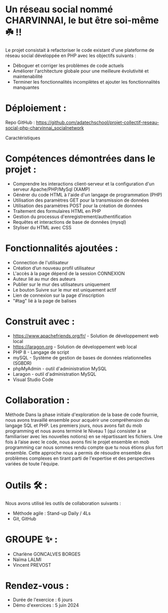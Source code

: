 # Un réseau social nommé CHARVINNAI, le but être soi-même ☘️ !!

Le projet consistait à refactoriser le code existant d'une plateforme de réseau social développée en PHP avec les objectifs suivants :

- Déboguer et corriger les problèmes de code actuels
-	Améliorer l'architecture globale pour une meilleure évolutivité et maintenabilité
-	Terminer les fonctionnalités incomplètes et ajouter les fonctionnalités manquantes

# Déploiement :
Repo GitHub : https://github.com/adatechschool/projet-collectif-reseau-social-php-charvinnai_socialnetwork

Caractéristiques

# Compétences démontrées dans le projet : 

-	Comprendre les interactions client-serveur et la configuration d'un serveur Apache/PHP/MySql (XAMP)
-	Générer du code HTML à l'aide d'un langage de programmation (PHP)
-	Utilisation des paramètres GET pour la transmission de données
-	Utilisation des paramètres POST pour la création de données
-	Traitement des formulaires HTML en PHP
-	Gestion du processus d'enregistrement/authentification
-	Requêtes et interactions de base de données (mysql)
-	Styliser du HTML avec CSS

# Fonctionnalités ajoutées :

-	Connection de l'utilisateur
-	Création d’un nouveau profil utilisateur 
-	L'accès à la page dépend de la session CONNEXION
-	Auteur lié au mur des auteurs
-	Publier sur le mur des utilisateurs uniquement
-	Le bouton Suivre sur le mur est uniquement actif
-	Lien de connexion sur la page d'inscription
-	"#tag" lié à la page de balises

# Construit avec :

-	https://www.apachefriends.org/fr/ - Solution de développement web local
-	https://laragon.org - Solution de développement web local
-	PHP 8 - Langage de script
-	mySQL - Système de gestion de bases de données relationnelles (SGBDR)
-	phpMyAdmin - outil d'administration MySQL
-	Laragon - outil d'administration MySQL
-	Visual Studio Code 

# Collaboration : 

Méthode
Dans la phase initiale d'exploration de la base de code fournie, nous avons travaillé ensemble pour acquérir une compréhension du langage SQL et PHP.
Les premiers jours, nous avons fait du mob programming et nous avons terminé le Niveau 1 (qui consister à se familiariser avec les nouvelles notions) en se répartissant les fichiers. 
Une fois à l’aise avec le code, nous avons fini le projet ensemble en mob programming car nous sommes rendu compte que tu nous étions plus fort ensemble.
Cette approche nous a permis de résoudre ensemble des problèmes complexes en tirant parti de l'expertise et des perspectives variées de toute l'équipe.

# Outils 🛠️ :

Nous avons utilisé les outils de collaboration suivants :
- Méthode agile : Stand-up Daily / 4Ls
- Git, GitHub

# GROUPE ✨ :

-	Charlène GONCALVES BORGES
-	Naïma LALMI 
-	Vincent PREVOST

# Rendez-vous :

-	Durée de l'exercice : 6 jours
-	Démo d'exercices : 5 juin 2024

